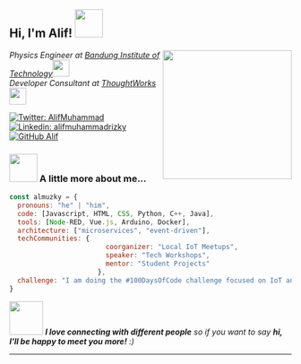 <h2> Hi, I'm Alif! <img src="https://media.giphy.com/media/mGcNjsfWAjY5AEZNw6/giphy.gif" width="50"></h2>
<img align='right' src="https://media.giphy.com/media/ieyl9zmCjO4b4t6qoY/giphy.gif" width="230">
<p><em>Physics Engineer at <a href="http://www.unb.br">Bandung Institute of Technology</a><img src="https://media.giphy.com/media/fYSnHlufseco8Fh93Z/giphy.gif" width="30"></br>Developer Consultant at <a href="https://www.thoughtworks.com">ThoughtWorks</a><img src="https://media.giphy.com/media/WUlplcMpOCEmTGBtBW/giphy.gif" width="30"> 
</em></p>

[![Twitter: AlifMuhammad](https://img.shields.io/twitter/follow/AlifMuhammad?style=social)](https://twitter.com/Alif)
[![Linkedin: alifmuhammadrizky](https://img.shields.io/badge/-alifmuhammadrizky-blue?style=flat-square&logo=Linkedin&logoColor=white&link=https://www.linkedin.com/in/alif-muhammad-rizky-8758b0214/)](https://www.linkedin.com/in/alif-muhammad-rizky-8758b0214/)
[![GitHub Alif](https://img.shields.io/github/followers/Rezen351?label=follow&style=social)](https://github.com/Rezen351)

### <img src="https://media.giphy.com/media/VgCDAzcKvsR6OM0uWg/giphy.gif" width="50"> A little more about me...  

```javascript
const almuzky = {
  pronouns: "he" | "him",
  code: [Javascript, HTML, CSS, Python, C++, Java],
  tools: [Node-RED, Vue.js, Arduino, Docker],
  architecture: ["microservices", "event-driven"],
  techCommunities: {
                        coorganizer: "Local IoT Meetups",
                        speaker: "Tech Workshops",
                        mentor: "Student Projects"
                      },
  challenge: "I am doing the #100DaysOfCode challenge focused on IoT and web development"
}

```

<img src="https://media.giphy.com/media/LnQjpWaON8nhr21vNW/giphy.gif" width="60"> <em><b>I love connecting with different people</b> so if you want to say <b>hi, I'll be happy to meet you more!</b> :)</em>

---

